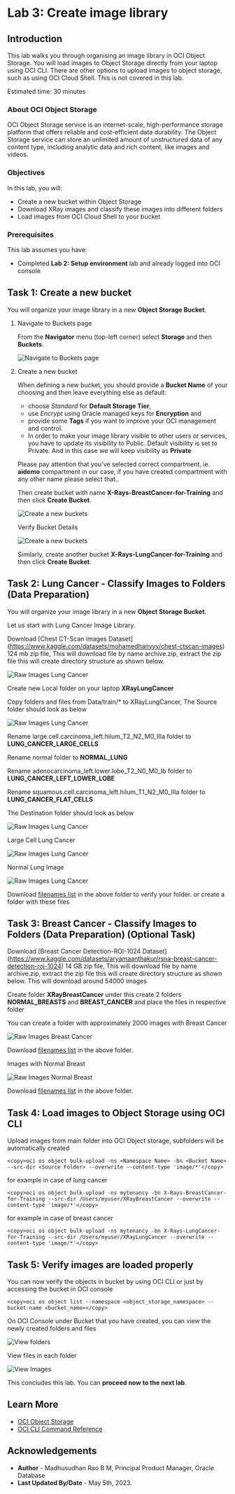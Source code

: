 # Lab 3: Create image library

## Introduction

This lab walks you through organising an image library in OCI Object Storage. You will load images to Object Storage directly from your laptop using OCI CLI. There are other options to upload images to object storage, such as using OCI Cloud Shell. This is not covered in this lab.

Estimated time: 30 minutes

### About OCI Object Storage

OCI Object Storage service is an internet-scale, high-performance storage platform that offers reliable and cost-efficient data durability. The Object Storage service can store an unlimited amount of unstructured data of any content type, including analytic data and rich content, like images and videos.

### Objectives

In this lab, you will:
 
* Create a new bucket within Object Storage
* Download XRay images and classify these images into different folders 
* Load images from OCI Cloud Shell to your bucket 

### Prerequisites

This lab assumes you have:

* Completed **Lab 2: Setup environment** lab and already logged into OCI console

## Task 1: Create a new bucket

You will organize your image library in a new **Object Storage Bucket**.

1. Navigate to Buckets page

    From the **Navigator** menu (top-left corner) select **Storage** and then **Buckets**.

    ![Navigate to Buckets page](images/navigate-to-buckets.png " ")

2. Create a new bucket

    When defining a new bucket, you should provide a **Bucket Name** of your choosing and then leave everything else as default:
    * choose *Standard* for **Default Storage Tier**,
    * use *Encrypt* using Oracle managed keys for **Encryption** and
    * provide some **Tags** if you want to improve your OCI management and control.
    * In order to make your image library visible to other users or services, you have to update its visibility to Public. Default visibility is set to Private. And in this case we will keep visibility as **Private**

    Please pay attention that you've selected correct compartment, ie. **aidemo** compartment in our case, if you have created compartment with any other name please select that..

    Then create bucket with name  **X-Rays-BreastCancer-for-Training** and then click **Create Bucket**.

    ![Create a new buckets](images/create-bucket-1.png " ")

    Verify Bucket Details

    ![Create a new buckets](images/create-bucket-1-details.png " ")

    Similarly, create another bucket **X-Rays-LungCancer-for-Training** and then click **Create Bucket**.
 

## Task 2: Lung Cancer - Classify Images to Folders (Data Preparation)

You will organize your image library in a new **Object Storage Bucket**.

Let us start with Lung Cancer Image Library.

Download [Chest CT-Scan images Dataset] (https://www.kaggle.com/datasets/mohamedhanyyy/chest-ctscan-images) 124 mb zip file, This will download file by name archive.zip, extract the zip file this will create directory structure as shown below.

![Raw Images Lung Cancer](images/raw-images.png " ")

Create new Local folder on your laptop **XRayLungCancer**

Copy folders and files from Data/train/* to XRayLungCancer, The Source folder should look as below

![Raw Images Lung Cancer](images/lung-cancer-new-folder.png " ")

Rename large.cell.carcinoma\_left.hilum\_T2\_N2\_M0\_IIIa folder to **LUNG\_CANCER\_LARGE\_CELLS**

Rename normal folder to **NORMAL\_LUNG**

Rename adenocarcinoma\_left.lower.lobe\_T2\_N0\_M0\_Ib folder to **LUNG\_CANCER\_LEFT\_LOWER\_LOBE**

Rename squamous.cell.carcinoma\_left.hilum\_T1\_N2\_M0\_IIIa folder to **LUNG\_CANCER\_FLAT\_CELLS**

The Destination folder should look as below

![Raw Images Lung Cancer](images/lung-cancer-cleaned-folders.png " ")

Large Cell Lung Cancer

![Raw Images Lung Cancer](images/large-cell.png " ")

Normal Lung Image

![Raw Images Lung Cancer](images/normal-lung.png " ")

Download [filenames list](files/normal-lungs.txt) in the above folder to verify your folder. or create a folder with these files

## Task 3: Breast Cancer - Classify Images to Folders (Data Preparation) (Optional Task) 

Download [Breast Cancer Detection-ROI-1024 Dataset] (https://www.kaggle.com/datasets/aryamaanthakur/rsna-breast-cancer-detection-roi-1024) 14 GB zip file, This will download file by name archive.zip, extract the zip file this will create directory structure as shown below. This will download around 54000 images

Create folder **XRayBreastCancer** under this create 2 folders **NORMAL\_BREASTS** and **BREAST\_CANCER** and place the files in respective folder

You can create a folder with approximately 2000 images with Breast Cancer 

![Raw Images Breast Cancer](images/breast-cancer.png " ")

Download [filenames list](files/breast-cancer-images.txt) in the above folder.

Images with Normal Breast

![Raw Images Normal Breast](images/normal-breast.png " ")

Download [filenames list](files/normal-breasts.txt) in the above folder.

## Task 4: Load images to Object Storage using OCI CLI

Upload images from main folder into OCI Object storage, subfolders will be automatically created

```text
<copy>oci os object bulk-upload -ns <Namespace Name> -bn <Bucket Name> --src-dir <Source Folder> --overwrite --content-type 'image/*'</copy>
```

for example in case of lung cancer

```text
<copy>oci os object bulk-upload -ns mytenancy -bn X-Rays-BreastCancer-for-Training --src-dir /Users/myuser/XRayBreastCancer --overwrite --content-type 'image/*'</copy>
```

for example in case of breast cancer

```text
<copy>oci os object bulk-upload -ns mytenancy -bn X-Rays-LungCancer-for-Training --src-dir /Users/myuser/XRayLungCancer --overwrite --content-type 'image/*'</copy>
```
 
## Task 5: Verify images are loaded properly

You can now verify the objects in bucket by using OCI CLI or just by accessing the bucket in OCI console

 ```text
<copy>oci os object list --namespace <object_storage_namespace> --bucket-name <bucket_name></copy>
```

On OCI Console under Bucket that you have created, you can view the newly created folders and files

![View folders](images/view-folders.png " ")

View files in each folder

![View Images](images/view-images.png " ")

This concludes this lab. You can **proceed now to the next lab**.

## Learn More

* [OCI Object Storage](https://docs.oracle.com/en-us/iaas/Content/Object/home.htm)
* [OCI CLI Command Reference](https://docs.oracle.com/en-us/iaas/tools/oci-cli/3.22.3/oci_cli_docs/oci.html)
 
## Acknowledgements
* **Author** - Madhusudhan Rao B M, Principal Product Manager, Oracle Database
* **Last Updated By/Date** - May 5th, 2023.